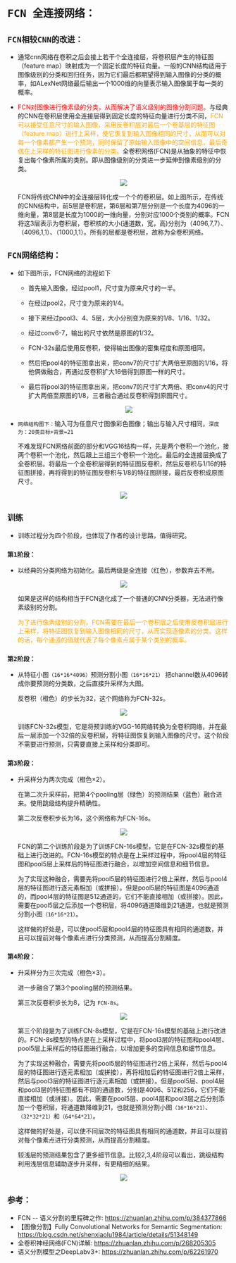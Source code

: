 # `FCN 全连接网络：`

## `FCN相较CNN的改进：`

* 通常cnn网络在卷积之后会接上若干个全连接层，将卷积层产生的特征图（feature map）映射成为一个固定长度的特征向量。一般的CNN结构适用于图像级别的分类和回归任务，因为它们最后都期望得到输入图像的分类的概率，如ALexNet网络最后输出一个1000维的向量表示输入图像属于每一类的概率。

* <font color=red>FCN对图像进行像素级的分类，从而解决了语义级别的图像分割问题。</font>与经典的CNN在卷积层使用全连接层得到固定长度的特征向量进行分类不同，<font color=orange>FCN可以接受任意尺寸的输入图像，采用反卷积层对最后一个卷基层的特征图（feature map）进行上采样，使它恢复到输入图像相同的尺寸，从而可以对每一个像素都产生一个预测，同时保留了原始输入图像中的空间信息，最后奇偶在上采样的特征图进行像素的分类。</font>全卷积网络(FCN)是从抽象的特征中恢复出每个像素所属的类别。即从图像级别的分类进一步延伸到像素级别的分类。

    <div align=center><img src="./static/FCN.jpg"/></div>

    FCN将传统CNN中的全连接层转化成一个个的卷积层。如上图所示，在传统的CNN结构中，前5层是卷积层，第6层和第7层分别是一个长度为4096的一维向量，第8层是长度为1000的一维向量，分别对应1000个类别的概率。FCN将这3层表示为卷积层，卷积核的大小(通道数，宽，高)分别为（4096,7,7）、（4096,1,1）、（1000,1,1）。所有的层都是卷积层，故称为全卷积网络。

## `FCN网络结构：`

* 如下图所示，FCN网络的流程如下

  * 首先输入图像，经过pool1，尺寸变为原来尺寸的一半。

  * 在经过pool2，尺寸变为原来的1/4。

  * 接下来经过pool3、4、5层，大小分别变为原来的1/8、1/16、1/32。

  * 经过conv6-7，输出的尺寸依然是原图的1/32。

  * FCN-32s最后使用反卷积，使得输出图像的密集程度和原图相同。

  * 然后把pool4的特征图拿出来，把conv7的尺寸扩大两倍至原图的1/16，将他俩做融合，再通过反卷积扩大16倍得到原图一样的尺寸。

  * 最后将pool3的特征图拿出来，把conv7的尺寸扩大两倍、把conv4的尺寸扩大两倍至原图的1/8，三者融合通过反卷积得到原图尺寸。

    <div align=center><img src="./static/Skip_Layers_FCN2.png"/></div>

* `网络结构图下：`输入可为任意尺寸图像彩色图像；输出与输入尺寸相同，`深度为：20类目标+背景=21`
  
    不难发现FCN网络前面的部分和VGG16结构一样，先是两个卷积一个池化，接两个卷积一个池化，然后跟上三组三个卷积一个池化。最后的全连接层换成了全卷积层。将最后一个全卷积层得到的特征图反卷积，然后反卷积与1/16的特征图拼接，再将得到的特征图反卷积与1/8的特征图拼接，最后反卷积成原图尺寸。

    <div align=center><img src="./static/FCN_structure.png"/></div>

## `训练`

* 训练过程分为四个阶段，也体现了作者的设计思路，值得研究。

### `第1阶段：`

* 以经典的分类网络为初始化。最后两级是全连接（红色），参数弃去不用。

    <div align=center><img src="./static/FCN_structure1.png"/></div>

    如果是这样的结构相当于FCN退化成了一个普通的CNN分类器，无法进行像素级别的分割。

    <font color=orange>为了进行像素级别的分割，FCN需要在最后一个卷积层之后使用反卷积层进行上采样，将特征图恢复到输入图像相同的尺寸，从而实现逐像素的分类。这样的话，每个通道的值就代表了每个像素点属于某个类别的概率。</font>

### `第2阶段：`

* 从特征小图`（16*16*4096）`预测分割小图`（16*16*21）` 把channel数从4096转成你要预测的分类数，之后直接升采样为大图。

    反卷积（橙色）的步长为32，这个网络称为FCN-32s。
    <div align=center><img src="./static/FCN_structure2.png"/></div>

    训练FCN-32s模型，它是将预训练的VGG-16网络转换为全卷积网络，并在最后一层添加一个32倍的反卷积层，将特征图恢复到输入图像的尺寸。这个阶段不需要进行预测，只需要直接上采样和分类即可。
### `第3阶段：`

* 升采样分为两次完成（橙色×2）。
  
    在第二次升采样前，把第4个pooling层（绿色）的预测结果（蓝色）融合进来。使用跳级结构提升精确性。
    
    第二次反卷积步长为16，这个网络称为FCN-16s。
    <div align=center><img src="./static/FCN_structure3.png"/></div>

    FCN的第二个训练阶段是为了训练FCN-16s模型，它是在FCN-32s模型的基础上进行改进的。FCN-16s模型的特点是在上采样过程中，将pool4层的特征图和pool5层上采样后的特征图进行融合，以增加空间信息和细节信息。

    为了实现这种融合，需要先将pool5层的特征图进行2倍上采样，然后与pool4层的特征图进行逐元素相加（或拼接）。但是pool5层的特征图是4096通道的，而pool4层的特征图是512通道的，它们不能直接相加（或拼接）。因此，需要在pool5层之后添加一个卷积层，将4096通道降维到21通道，也就是预测分割小图`（16*16*21）`。

    这样做的好处是，可以使pool5层和pool4层的特征图具有相同的通道数，并且可以提前对每个像素点进行分类预测，从而提高分割精度。

### `第4阶段：`


* 升采样分为三次完成（橙色×3）。

    进一步融合了第3个pooling层的预测结果。

    第三次反卷积步长为8，记为 `FCN-8s`。

    <div align=center><img src="./static/FCN_structure4.png"/></div>

    第三个阶段是为了训练FCN-8s模型，它是在FCN-16s模型的基础上进行改进的。FCN-8s模型的特点是在上采样过程中，将pool3层的特征图和pool4层、pool5层上采样后的特征图进行融合，以增加更多的空间信息和细节信息。

    为了实现这种融合，需要先将pool5层的特征图进行2倍上采样，然后与pool4层的特征图进行逐元素相加（或拼接），再将相加后的特征图进行2倍上采样，然后与pool3层的特征图进行逐元素相加（或拼接）。但是pool5层、pool4层和pool3层的特征图都有不同的通道数，分别是4096、512和256，它们不能直接相加（或拼接）。因此，需要在pool5层、pool4层和pool3层之后分别添加一个卷积层，将通道数降维到21，也就是预测分割小图`（16*16*21）`、`（32*32*21）`和`（64*64*21）`。

    这样做的好处是，可以使不同层次的特征图具有相同的通道数，并且可以提前对每个像素点进行分类预测，从而提高分割精度。

    较浅层的预测结果包含了更多细节信息。比较2,3,4阶段可以看出，跳级结构利用浅层信息辅助逐步升采样，有更精细的结果。

    <div align=center><img src="./static/FCN_predict.png"/></div>

## `参考：`
* FCN -- 语义分割的里程碑之作: https://zhuanlan.zhihu.com/p/384377866
* 【图像分割】Fully Convolutional Networks for Semantic Segmentation: https://blog.csdn.net/shenxiaolu1984/article/details/51348149
* 全卷积神经网络(FCN)详解: https://zhuanlan.zhihu.com/p/268205305
* 语义分割模型之DeepLabv3+: https://zhuanlan.zhihu.com/p/62261970
